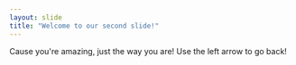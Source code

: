 ```yaml
---
layout: slide
title: "Welcome to our second slide!"
---
```

Cause you're amazing, just the way you are!
Use the left arrow to go back!
